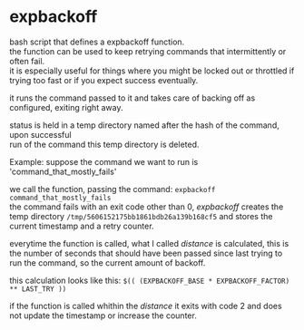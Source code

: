 # expbackoff

bash script that defines a expbackoff function.  
the function can be used to keep retrying commands that intermittently or often fail.  
it is especially useful for things where you might be locked out or throttled if trying too fast or if you expect success eventually.  


it runs the command passed to it and takes care of backing off as configured, exiting right away.  

status is held in a temp directory named after the hash of the command, upon successful  
run of the command this temp directory is deleted.  

Example:
suppose the command we want to run is 'command_that_mostly_fails'

we call the function, passing the command: `expbackoff command_that_mostly_fails`  
the command fails with an exit code other than 0, _expbackoff_ creates the temp directory `/tmp/5606152175bb1861bdb26a139b168cf5` and stores the current timestamp and a retry counter.  

everytime the function is called, what I called _distance_ is calculated, this is the number of seconds that should have been passed since last trying to run the command, so the current amount of backoff.  

this calculation looks like this: `$(( (EXPBACKOFF_BASE * EXPBACKOFF_FACTOR) ** LAST_TRY ))`  

if the function is called whithin the _distance_ it exits with code 2 and does not update the timestamp or increase the counter.  
